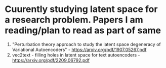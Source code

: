 # Cuurently studying latent space for a research problem. Papers I am reading/plan to read as part of same
1. "Perturbation theory approach to study the
latent space degeneracy of Variational Autoencoders" - https://arxiv.org/pdf/1907.05267.pdf
2. vec2text - filling holes in latent space for text autoencoders - https://arxiv.org/pdf/2209.06792.pdf 
